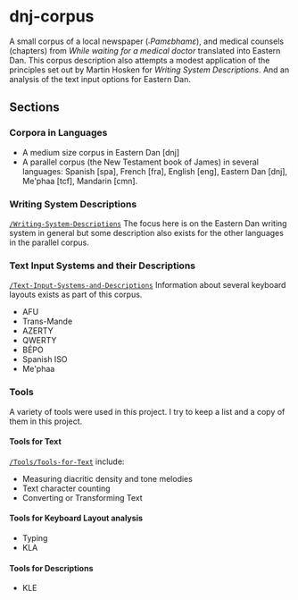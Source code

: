 # dnj-corpus
A small corpus of a local newspaper (_˗Pamɛbhamɛ_), and medical counsels (chapters) from _While waiting for a medical doctor_ translated into Eastern Dan. This corpus description also attempts a modest application of the principles set out by Martin Hosken for _Writing System Descriptions_. And an analysis of the text input options for Eastern Dan.

## Sections

### Corpora in Languages
 * A medium size corpus in Eastern Dan [dnj]
 * A parallel corpus (the New Testament book of James) in several languages: Spanish [spa], French [fra], English [eng], Eastern Dan [dnj], Me'phaa [tcf], Mandarin [cmn].

### Writing System Descriptions
 [`/Writing-System-Descriptions`](/Writing-System-Descriptions) The focus here is on the Eastern Dan writing system in general but some description also exists for the other languages in the parallel corpus.

### Text Input Systems and their Descriptions
[`/Text-Input-Systems-and-Descriptions`](/Text-Input-Systems-and-Descriptions) Information about several keyboard layouts exists as part of this corpus.
 * AFU
 * Trans-Mande
 * AZERTY
 * QWERTY
 * BÉPO
 * Spanish ISO
 * Me'phaa

### Tools
A variety of tools were used in this project. I try to keep a list and a copy of them in this project.  
#### Tools for Text
[`/Tools/Tools-for-Text`](/Tools/Tools-for-Text) include:
 * Measuring diacritic density and tone melodies
 * Text character counting
 * Converting or Transforming Text

#### Tools for Keyboard Layout analysis
* Typing
* KLA

#### Tools for Descriptions
* KLE
